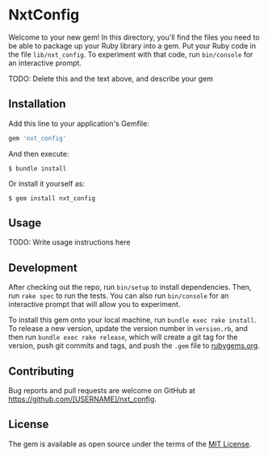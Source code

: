# NxtConfig

Welcome to your new gem! In this directory, you'll find the files you need to be able to package up your Ruby library into a gem. Put your Ruby code in the file `lib/nxt_config`. To experiment with that code, run `bin/console` for an interactive prompt.

TODO: Delete this and the text above, and describe your gem

## Installation

Add this line to your application's Gemfile:

```ruby
gem 'nxt_config'
```

And then execute:

    $ bundle install

Or install it yourself as:

    $ gem install nxt_config

## Usage

TODO: Write usage instructions here

## Development

After checking out the repo, run `bin/setup` to install dependencies. Then, run `rake spec` to run the tests. You can also run `bin/console` for an interactive prompt that will allow you to experiment.

To install this gem onto your local machine, run `bundle exec rake install`. To release a new version, update the version number in `version.rb`, and then run `bundle exec rake release`, which will create a git tag for the version, push git commits and tags, and push the `.gem` file to [rubygems.org](https://rubygems.org).

## Contributing

Bug reports and pull requests are welcome on GitHub at https://github.com/[USERNAME]/nxt_config.


## License

The gem is available as open source under the terms of the [MIT License](https://opensource.org/licenses/MIT).
